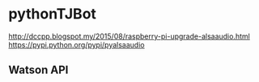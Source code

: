 # pythonTJBot


http://dccpp.blogspot.my/2015/08/raspberry-pi-upgrade-alsaaudio.html
https://pypi.python.org/pypi/pyalsaaudio

## Watson API
